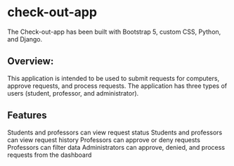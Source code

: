 # check-out-app
The Check-out-app has been built with Bootstrap 5, custom CSS, Python, and Django.

## Overview:
This application is intended to be used to submit requests for computers, approve requests, and process requests. 
The application has three types of users (student, professor, and administrator). 

## Features
Students and professors can view request status
Students and professors can view request history
Professors can approve or deny requests
Professors can filter data
Administrators can approve, denied, and process requests from the dashboard
